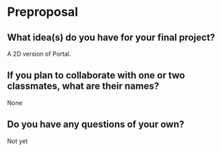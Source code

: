 # Preproposal

## What idea(s) do you have for your final project?

A 2D version of Portal.

## If you plan to collaborate with one or two classmates, what are their names?

None

## Do you have any questions of your own?

Not yet
